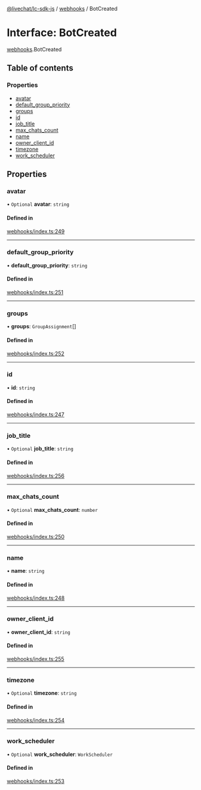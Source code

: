 [@livechat/lc-sdk-js](../README.md) / [webhooks](../modules/webhooks.md) / BotCreated

# Interface: BotCreated

[webhooks](../modules/webhooks.md).BotCreated

## Table of contents

### Properties

- [avatar](webhooks.BotCreated.md#avatar)
- [default\_group\_priority](webhooks.BotCreated.md#default_group_priority)
- [groups](webhooks.BotCreated.md#groups)
- [id](webhooks.BotCreated.md#id)
- [job\_title](webhooks.BotCreated.md#job_title)
- [max\_chats\_count](webhooks.BotCreated.md#max_chats_count)
- [name](webhooks.BotCreated.md#name)
- [owner\_client\_id](webhooks.BotCreated.md#owner_client_id)
- [timezone](webhooks.BotCreated.md#timezone)
- [work\_scheduler](webhooks.BotCreated.md#work_scheduler)

## Properties

### avatar

• `Optional` **avatar**: `string`

#### Defined in

[webhooks/index.ts:249](https://github.com/livechat/lc-sdk-js/blob/a921f8a/src/webhooks/index.ts#L249)

___

### default\_group\_priority

• **default\_group\_priority**: `string`

#### Defined in

[webhooks/index.ts:251](https://github.com/livechat/lc-sdk-js/blob/a921f8a/src/webhooks/index.ts#L251)

___

### groups

• **groups**: `GroupAssignment`[]

#### Defined in

[webhooks/index.ts:252](https://github.com/livechat/lc-sdk-js/blob/a921f8a/src/webhooks/index.ts#L252)

___

### id

• **id**: `string`

#### Defined in

[webhooks/index.ts:247](https://github.com/livechat/lc-sdk-js/blob/a921f8a/src/webhooks/index.ts#L247)

___

### job\_title

• `Optional` **job\_title**: `string`

#### Defined in

[webhooks/index.ts:256](https://github.com/livechat/lc-sdk-js/blob/a921f8a/src/webhooks/index.ts#L256)

___

### max\_chats\_count

• `Optional` **max\_chats\_count**: `number`

#### Defined in

[webhooks/index.ts:250](https://github.com/livechat/lc-sdk-js/blob/a921f8a/src/webhooks/index.ts#L250)

___

### name

• **name**: `string`

#### Defined in

[webhooks/index.ts:248](https://github.com/livechat/lc-sdk-js/blob/a921f8a/src/webhooks/index.ts#L248)

___

### owner\_client\_id

• **owner\_client\_id**: `string`

#### Defined in

[webhooks/index.ts:255](https://github.com/livechat/lc-sdk-js/blob/a921f8a/src/webhooks/index.ts#L255)

___

### timezone

• `Optional` **timezone**: `string`

#### Defined in

[webhooks/index.ts:254](https://github.com/livechat/lc-sdk-js/blob/a921f8a/src/webhooks/index.ts#L254)

___

### work\_scheduler

• `Optional` **work\_scheduler**: `WorkScheduler`

#### Defined in

[webhooks/index.ts:253](https://github.com/livechat/lc-sdk-js/blob/a921f8a/src/webhooks/index.ts#L253)
